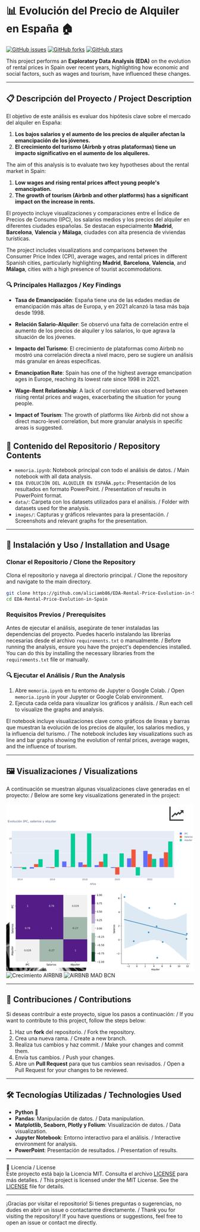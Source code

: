 
# 📊 Evolución del Precio de Alquiler en España 🏠

[![GitHub issues](https://img.shields.io/github/issues/aliciamb86/EDA-Rental-Price-Evolution-in-Spain)](https://github.com/aliciamb86/EDA-Rental-Price-Evolution-in-Spain/issues)
[![GitHub forks](https://img.shields.io/github/forks/aliciamb86/EDA-Rental-Price-Evolution-in-Spain)](https://github.com/aliciamb86/EDA-Rental-Price-Evolution-in-Spain/network)
[![GitHub stars](https://img.shields.io/github/stars/aliciamb86/EDA-Rental-Price-Evolution-in-Spain)](https://github.com/aliciamb86/EDA-Rental-Price-Evolution-in-Spain/stargazers)

This project performs an **Exploratory Data Analysis (EDA)** on the evolution of rental prices in Spain over recent years, highlighting how economic and social factors, such as wages and tourism, have influenced these changes.

---

## 📋 Descripción del Proyecto / Project Description

El objetivo de este análisis es evaluar dos hipótesis clave sobre el mercado del alquiler en España:

1. **Los bajos salarios y el aumento de los precios de alquiler afectan la emancipación de los jóvenes.**
2. **El crecimiento del turismo (Airbnb y otras plataformas) tiene un impacto significativo en el aumento de los alquileres.**

The aim of this analysis is to evaluate two key hypotheses about the rental market in Spain:

1. **Low wages and rising rental prices affect young people's emancipation.**
2. **The growth of tourism (Airbnb and other platforms) has a significant impact on the increase in rents.**

El proyecto incluye visualizaciones y comparaciones entre el Índice de Precios de Consumo (IPC), los salarios medios y los precios del alquiler en diferentes ciudades españolas. Se destacan especialmente **Madrid**, **Barcelona**, **Valencia** y **Málaga**, ciudades con alta presencia de viviendas turísticas.

The project includes visualizations and comparisons between the Consumer Price Index (CPI), average wages, and rental prices in different Spanish cities, particularly highlighting **Madrid**, **Barcelona**, **Valencia**, and **Málaga**, cities with a high presence of tourist accommodations.

### 🔍 Principales Hallazgos / Key Findings

- **Tasa de Emancipación**: España tiene una de las edades medias de emancipación más altas de Europa, y en 2021 alcanzó la tasa más baja desde 1998.
- **Relación Salario-Alquiler**: Se observó una falta de correlación entre el aumento de los precios de alquiler y los salarios, lo que agrava la situación de los jóvenes.
- **Impacto del Turismo**: El crecimiento de plataformas como Airbnb no mostró una correlación directa a nivel macro, pero se sugiere un análisis más granular en áreas específicas.

- **Emancipation Rate**: Spain has one of the highest average emancipation ages in Europe, reaching its lowest rate since 1998 in 2021.
- **Wage-Rent Relationship**: A lack of correlation was observed between rising rental prices and wages, exacerbating the situation for young people.
- **Impact of Tourism**: The growth of platforms like Airbnb did not show a direct macro-level correlation, but more granular analysis in specific areas is suggested.

## 📁 Contenido del Repositorio / Repository Contents

- `memoria.ipynb`: Notebook principal con todo el análisis de datos. / Main notebook with all data analysis.
- `EDA EVOLUCIÓN DEL ALQUILER EN ESPAÑA.pptx`: Presentación de los resultados en formato PowerPoint. / Presentation of results in PowerPoint format.
- `data/`: Carpeta con los datasets utilizados para el análisis. / Folder with datasets used for the analysis.
- `images/`: Capturas y gráficos relevantes para la presentación. / Screenshots and relevant graphs for the presentation.

---

## 🚀 Instalación y Uso / Installation and Usage

### Clonar el Repositorio / Clone the Repository

Clona el repositorio y navega al directorio principal. / Clone the repository and navigate to the main directory.

```bash
git clone https://github.com/aliciamb86/EDA-Rental-Price-Evolution-in-Spain.git
cd EDA-Rental-Price-Evolution-in-Spain
```

### Requisitos Previos / Prerequisites

Antes de ejecutar el análisis, asegúrate de tener instaladas las dependencias del proyecto. Puedes hacerlo instalando las librerías necesarias desde el archivo `requirements.txt` o manualmente. / Before running the analysis, ensure you have the project's dependencies installed. You can do this by installing the necessary libraries from the `requirements.txt` file or manually.

### 🔍 Ejecutar el Análisis / Run the Analysis

1. Abre `memoria.ipynb` en tu entorno de Jupyter o Google Colab. / Open `memoria.ipynb` in your Jupyter or Google Colab environment.
2. Ejecuta cada celda para visualizar los gráficos y análisis. / Run each cell to visualize the graphs and analysis.

El notebook incluye visualizaciones clave como gráficos de líneas y barras que muestran la evolución de los precios de alquiler, los salarios medios, y la influencia del turismo. / The notebook includes key visualizations such as line and bar graphs showing the evolution of rental prices, average wages, and the influence of tourism.

---

## 🖼️ Visualizaciones / Visualizations

A continuación se muestran algunas visualizaciones clave generadas en el proyecto: / Below are some key visualizations generated in the project:

![Evolución IPC, salarios, alquiler](./imágenes/Evolución%20IPC,%20salarios,%20alquiler.png)
![Correlación IPC, salarios, alquiler](./imágenes/Correlación%20IPC,%20salarios,%20alquiler.png)
![Crecimiento AIRBNB](./imágenes/Crecimiento%20AIRBNB.png)
![AIRBNB MAD BCN](./imágenes/ARIBNB%20Madrid%20Barcelona.png)

---

## 🤝 Contribuciones / Contributions

Si deseas contribuir a este proyecto, sigue los pasos a continuación: / If you want to contribute to this project, follow the steps below:

1. Haz un **fork** del repositorio. / Fork the repository.
2. Crea una nueva rama. / Create a new branch.
3. Realiza tus cambios y haz commit. / Make your changes and commit them.
4. Envía tus cambios. / Push your changes.
5. Abre un **Pull Request** para que tus cambios sean revisados. / Open a Pull Request for your changes to be reviewed.

---

## 🛠️ Tecnologías Utilizadas / Technologies Used

- **Python** 🐍
- **Pandas**: Manipulación de datos. / Data manipulation.
- **Matplotlib, Seaborn, Plotly y Folium**: Visualización de datos. / Data visualization.
- **Jupyter Notebook**: Entorno interactivo para el análisis. / Interactive environment for analysis.
- **PowerPoint**: Presentación de resultados. / Presentation of results.

---

📄 Licencia / License  
Este proyecto está bajo la Licencia MIT. Consulta el archivo [LICENSE](LICENSE) para más detalles. / This project is licensed under the MIT License. See the [LICENSE](LICENSE) file for details.

---

¡Gracias por visitar el repositorio! Si tienes preguntas o sugerencias, no dudes en abrir un issue o contactarme directamente. / Thank you for visiting the repository! If you have questions or suggestions, feel free to open an issue or contact me directly.

